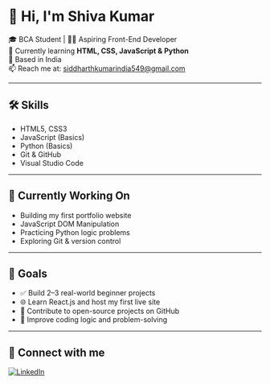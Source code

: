 # 👋 Hi, I'm Shiva Kumar

🎓 BCA Student | 👨‍💻 Aspiring Front-End Developer  
🚀 Currently learning **HTML, CSS, JavaScript & Python**  
📍 Based in India  
📫 Reach me at: [siddharthkumarindia549@gmail.com](mailto:siddharthkumarindia549@gmail.com)

---

## 🛠️ Skills

- HTML5, CSS3
- JavaScript (Basics)
- Python (Basics)
- Git & GitHub
- Visual Studio Code

---

## 🔧 Currently Working On

- Building my first portfolio website
- JavaScript DOM Manipulation
- Practicing Python logic problems
- Exploring Git & version control

---

## 🎯 Goals

- ✅ Build 2–3 real-world beginner projects
- 🌐 Learn React.js and host my first live site
- 🤝 Contribute to open-source projects on GitHub
- 📘 Improve coding logic and problem-solving

---

## 🔗 Connect with me

[![LinkedIn](https://img.shields.io/badge/LinkedIn-blue?style=for-the-badge&logo=linkedin)](https://www.linkedin.com/in/shiva-kumar-482b69211/)
